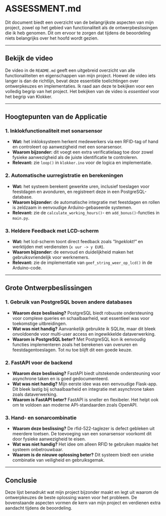 # ASSESSMENT.md

Dit document biedt een overzicht van de belangrijkste aspecten van mijn project, zowel op het gebied van functionaliteit als de ontwerpbeslissingen die ik heb genomen. Dit om ervoor te zorgen dat tijdens de beoordeling niets belangrijks over het hoofd wordt gezien.

---

## **Bekijk de video**
De video in de `README.md` geeft een uitgebreid overzicht van alle functionaliteiten en eigenschappen van mijn project. Hoewel de video iets langer is dan de richtlijn, bevat deze essentiële toelichtingen over ontwerpkeuzes en implementaties. Ik raad aan deze te bekijken voor een volledig begrip van het project. Het bekijken van de video is *_essentieel_* voor het begrip van Klokker. 

---

## Hoogtepunten van de Applicatie

### 1. **Inklokfunctionaliteit met sonarsensor**
- **Wat:** het inkloksysteem herkent medewerkers via een RFID-tag of hand en controleert op aanwezigheid met een sonarsensor. 
- **Waarom bijzonder:** dit voegt een extra verificatielaag toe door zowel fysieke aanwezigheid als de juiste identificatie te controleren.
- **Relevant:** zie `loop()` in `klokker.ino` voor de logica en implementatie.

### 2. **Automatische uurregistratie en berekeningen**
- **Wat:** het systeem berekent gewerkte uren, inclusief toeslagen voor feestdagen en avonduren, en registreert deze in een PostgreSQL-database.
- **Waarom bijzonder:** de automatische integratie met feestdagen en rollen is zeldzaam in eenvoudige Arduino-gebaseerde systemen.
- **Relevant:** zie de `calculate_working_hours()`- en `add_bonus()`-functies in `main.py`.

### 3. **Heldere Feedback met LCD-scherm**
- **Wat:** het lcd-scherm toont direct feedback zoals _"Ingeklokt!"_ en werktijden met verdiensten (`x uur -> y EUR`).
- **Waarom bijzonder:** de eenvoud en duidelijkheid maken het gebruiksvriendelijk voor werknemers.
- **Relevant:** zie de implementatie van `geef_string_weer_op_lcd()` in de Arduino-code.

---

## Grote Ontwerpbeslissingen

### 1. **Gebruik van PostgreSQL boven andere databases**
- **Waarom deze beslissing?** PostgreSQL biedt robuuste ondersteuning voor complexe queries en schaalbaarheid, wat essentieel was voor toekomstige uitbreidingen.
- **Wat was niet handig?** Aanvankelijk gebruikte ik SQLite, maar dit bleek onvoldoende voor multi-user access en ingewikkelde dataverwerking.
- **Waarom is PostgreSQL beter?** Met PostgreSQL kon ik eenvoudig functies implementeren zoals het berekenen van overuren en feestdagentoeslagen. Tot nu toe blijft dit een goede keuze.

### 2. **FastAPI voor de backend**
- **Waarom deze beslissing?** FastAPI biedt uitstekende ondersteuning voor asynchrone taken en is goed gedocumenteerd.
- **Wat was niet handig?** Mijn eerste idee was een eenvoudige Flask-app. Dit bleek lastig bij schaalbaarheid en integratie met asynchrone taken zoals dataverwerking.
- **Waarom is FastAPI beter?** FastAPI is sneller en flexibeler. Het helpt ook om te voldoen aan moderne API-standaarden zoals OpenAPI.

### 3. **Hand- en sonarcombinatie**
- **Waarom deze beslissing?** De rfid-522-taglezer is defect gebleken uit meerdere toetsen. De toevoeging van een sonarsensor voorkomt dit door fysieke aanwezigheid te eisen.
- **Wat was niet handig?** Het idee om alleen RFID te gebruiken maakte het systeem onbetrouwbaar.
- **Waarom is de nieuwe oplossing beter?** Dit systeem biedt een unieke combinatie van veiligheid en gebruiksgemak.

---

## Conclusie
Deze lijst benadrukt wat mijn project bijzonder maakt en legt uit waarom de ontwerpkeuzes de beste oplossing waren voor het probleem. De bovenstaande aspecten vormen de kern van mijn project en verdienen extra aandacht tijdens de beoordeling.
